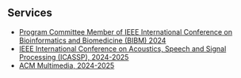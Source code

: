 ## Services

<!-- <h4 style="margin:0 10px 0;">Conference Reviewers</h4> -->
<ul style="margin:0 0 5px;">
  <li><a href="https://ieeebibm.org/BIBM2024/"><autocolor>Program Committee Member of IEEE International Conference on Bioinformatics and Biomedicine (BIBM) 2024</autocolor></a></li>
  <li><a href="https://2025.ieeeicassp.org/"><autocolor>IEEE International Conference on Acoustics, Speech and Signal Processing (ICASSP), 2024-2025</autocolor></a></li>
  <li><a href="https://acmmm2025.org/"><autocolor>ACM Multimedia, 2024-2025</autocolor></a></li>
</ul>

<!-- <h4 style="margin:0 10px 0;">Journal Reviewers</h4> -->

<!-- <ul style="margin:0 0 20px;">
  <li><a href="https://www.computer.org/csdl/journal/tp"><autocolor>IEEE Transactions on Pattern Analysis and Machine Intelligence (TPAMI)</autocolor></a></li>
  <li><a href="https://www.springer.com/journal/11263"><autocolor>International Journal of Computer Vision (IJCV)</autocolor></a></li>
</ul> -->